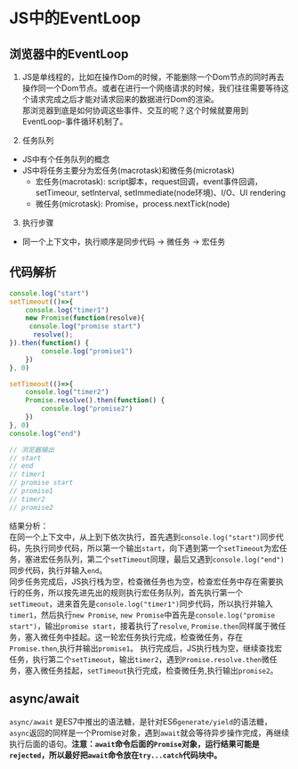 # JS中的EventLoop

## 浏览器中的EventLoop
1. JS是单线程的，比如在操作Dom的时候，不能删除一个Dom节点的同时再去操作同一个Dom节点。或者在进行一个网络请求的时候，我们往往需要等待这个请求完成之后才能对请求回来的数据进行Dom的渲染。    
那浏览器到底是如何协调这些事件、交互的呢？这个时候就要用到EventLoop-事件循环机制了。

2. 任务队列
  - JS中有个任务队列的概念
  - JS中将任务主要分为宏任务(macrotask)和微任务(microtask)
    - 宏任务(macrotask): script脚本，request回调，event事件回调，setTimeour, setInterval, setImmediate(node环境)、I/O、UI rendering
    - 微任务(microtask): Promise，process.nextTick(node)

3. 执行步骤
  - 同一个上下文中，执行顺序是同步代码 -> 微任务 -> 宏任务
  
## 代码解析
```javascript
console.log("start")
setTimeout(()=>{
    console.log("timer1")
    new Promise(function(resolve){
     console.log("promise start")
      resolve();
}).then(function() {
        console.log("promise1")
    })
}, 0)

setTimeout(()=>{
    console.log("timer2")
    Promise.resolve().then(function() {
        console.log("promise2")
    })
}, 0)
console.log("end")

// 浏览器输出
// start
// end
// timer1
// promise start
// promise1
// timer2
// promise2
```
结果分析：   
在同一个上下文中，从上到下依次执行，首先遇到`console.log("start")`同步代码，先执行同步代码，所以第一个输出`start`，向下遇到第一个`setTimeout`为宏任务，塞进宏任务队列，第二个`setTimeout`同理，最后又遇到`console.log("end")`同步代码，执行并输入`end`。     
同步任务完成后，JS执行栈为空，检查微任务也为空，检查宏任务中存在需要执行的任务，所以按先进先出的规则执行宏任务队列，首先执行第一个`setTimeout`，进来首先是`console.log("timer1")`同步代码，所以执行并输入`timer1`，然后执行`new Promise`, `new Promise`中首先是`console.log("promise start")`，输出`promise start`，接着执行了`resolve`, `Promise.then`同样属于微任务，塞入微任务中挂起。这一轮宏任务执行完成，检查微任务，存在`Promise.then`,执行并输出`promise1`。
执行完成后，JS执行栈为空，继续查找宏任务，执行第二个`setTimeout`，输出`timer2`，遇到`Promise.resolve.then`微任务，塞入微任务挂起，`setTimeout`执行完成，检查微任务,执行输出`promise2`。

## async/await    

`async/await` 是ES7中推出的语法糖，是针对ES6`generate/yield`的语法糖，`async`返回的同样是一个Promise对象，遇到`await`就会等待异步操作完成，再继续执行后面的语句。**注意：`await`命令后面的`Promise`对象，运行结果可能是`rejected`，所以最好把`await`命令放在`try...catch`代码块中。**
